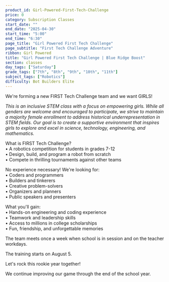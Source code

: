 ```yaml
---
product_id: Girl-Powered-First-Tech-Challenge
price: 0
category: Subscription Classes
start_date: ""
end_date: "2025-04-30"
start_time: "5:00"
end_time: "6:30"
page_title: "Girl Powered First Tech Challenge"
page_subtitle: "First Tech Challenge Adventure"
ribbon: Girl Powered
title: "Girl Powered First Tech Challenge | Blue Ridge Boost"
section: classes
day_tags: ["Saturday"]
grade_tags: ["7th", "8th", "9th", "10th", "11th"]
subject_tags: ["Robotics"]
difficulty: Bot Builders Elite
---
```

<p>We're forming a new FIRST Tech Challenge team and we want GIRLS!<br>
</p>
<p><em>This is an inclusive STEM class with a focus on empowering girls. While all genders are welcome and encouraged to participate, we strive to maintain a majority female enrollment to address historical underrepresentation in STEM fields. Our goal is to create a supportive environment that inspires girls to explore and excel in science, technology, engineering, and mathematics.</em><em></em><br>
</p>
<p>What is FIRST Tech Challenge?<br>• A robotics competition for students in grades 7-12<br>• Design, build, and program a robot from scratch<br>• Compete in thrilling tournaments against other teams
</p>
<p>No experience necessary! We're looking for:<br>• Coders and programmers<br>• Builders and tinkerers<br>• Creative problem-solvers<br>• Organizers and planners<br>• Public speakers and presenters
</p>
<p>What you'll gain:<br>• Hands-on engineering and coding experience<br>• Teamwork and leadership skills<br>• Access to millions in college scholarships<br>• Fun, friendship, and unforgettable memories
</p>
<p>The team meets once a week when school is in session and on the teacher workdays.
</p>
<p>The training starts on August 5.
</p>
<p>Let's rock this rookie year together!<br>
</p>
<p>We continue improving our game through the end of the school year.
</p>
